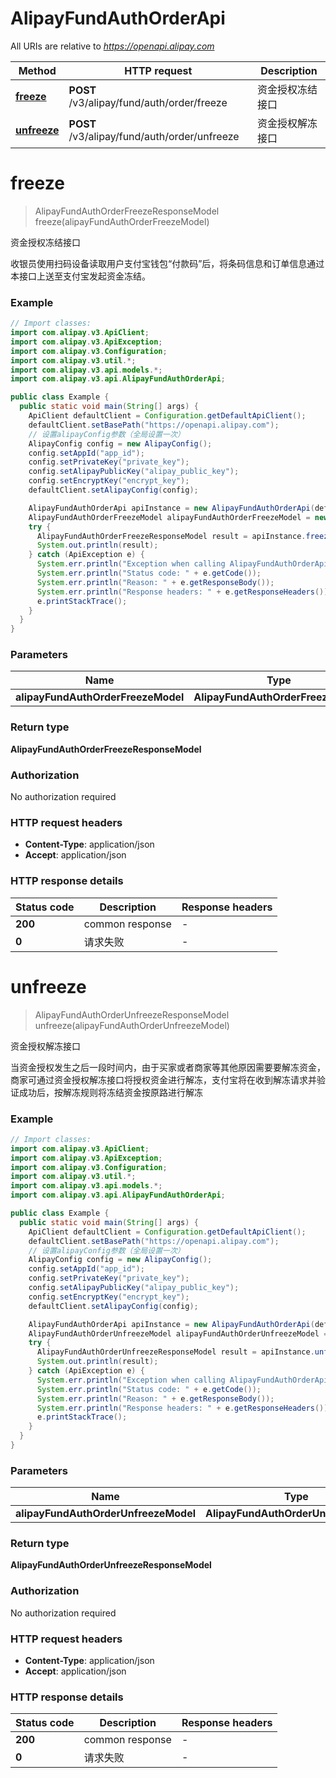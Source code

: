 # AlipayFundAuthOrderApi

All URIs are relative to *https://openapi.alipay.com*

| Method | HTTP request | Description |
|------------- | ------------- | -------------|
| [**freeze**](AlipayFundAuthOrderApi.md#freeze) | **POST** /v3/alipay/fund/auth/order/freeze | 资金授权冻结接口 |
| [**unfreeze**](AlipayFundAuthOrderApi.md#unfreeze) | **POST** /v3/alipay/fund/auth/order/unfreeze | 资金授权解冻接口 |


<a name="freeze"></a>
# **freeze**
> AlipayFundAuthOrderFreezeResponseModel freeze(alipayFundAuthOrderFreezeModel)

资金授权冻结接口

收银员使用扫码设备读取用户支付宝钱包“付款码”后，将条码信息和订单信息通过本接口上送至支付宝发起资金冻结。

### Example
```java
// Import classes:
import com.alipay.v3.ApiClient;
import com.alipay.v3.ApiException;
import com.alipay.v3.Configuration;
import com.alipay.v3.util.*;
import com.alipay.v3.api.models.*;
import com.alipay.v3.api.AlipayFundAuthOrderApi;

public class Example {
  public static void main(String[] args) {
    ApiClient defaultClient = Configuration.getDefaultApiClient();
    defaultClient.setBasePath("https://openapi.alipay.com");
    // 设置alipayConfig参数（全局设置一次）
    AlipayConfig config = new AlipayConfig();
    config.setAppId("app_id");
    config.setPrivateKey("private_key");
    config.setAlipayPublicKey("alipay_public_key");
    config.setEncryptKey("encrypt_key");
    defaultClient.setAlipayConfig(config);

    AlipayFundAuthOrderApi apiInstance = new AlipayFundAuthOrderApi(defaultClient);
    AlipayFundAuthOrderFreezeModel alipayFundAuthOrderFreezeModel = new AlipayFundAuthOrderFreezeModel(); // AlipayFundAuthOrderFreezeModel | 
    try {
      AlipayFundAuthOrderFreezeResponseModel result = apiInstance.freeze(alipayFundAuthOrderFreezeModel);
      System.out.println(result);
    } catch (ApiException e) {
      System.err.println("Exception when calling AlipayFundAuthOrderApi#freeze");
      System.err.println("Status code: " + e.getCode());
      System.err.println("Reason: " + e.getResponseBody());
      System.err.println("Response headers: " + e.getResponseHeaders());
      e.printStackTrace();
    }
  }
}
```

### Parameters

| Name | Type | Description  | Notes |
|------------- | ------------- | ------------- | -------------|
| **alipayFundAuthOrderFreezeModel** | **AlipayFundAuthOrderFreezeModel**|  | [optional] |

### Return type

**AlipayFundAuthOrderFreezeResponseModel**

### Authorization

No authorization required

### HTTP request headers

 - **Content-Type**: application/json
 - **Accept**: application/json

### HTTP response details
| Status code | Description | Response headers |
|-------------|-------------|------------------|
| **200** | common response |  -  |
| **0** | 请求失败 |  -  |

<a name="unfreeze"></a>
# **unfreeze**
> AlipayFundAuthOrderUnfreezeResponseModel unfreeze(alipayFundAuthOrderUnfreezeModel)

资金授权解冻接口

当资金授权发生之后一段时间内，由于买家或者商家等其他原因需要要解冻资金，商家可通过资金授权解冻接口将授权资金进行解冻，支付宝将在收到解冻请求并验证成功后，按解冻规则将冻结资金按原路进行解冻

### Example
```java
// Import classes:
import com.alipay.v3.ApiClient;
import com.alipay.v3.ApiException;
import com.alipay.v3.Configuration;
import com.alipay.v3.util.*;
import com.alipay.v3.api.models.*;
import com.alipay.v3.api.AlipayFundAuthOrderApi;

public class Example {
  public static void main(String[] args) {
    ApiClient defaultClient = Configuration.getDefaultApiClient();
    defaultClient.setBasePath("https://openapi.alipay.com");
    // 设置alipayConfig参数（全局设置一次）
    AlipayConfig config = new AlipayConfig();
    config.setAppId("app_id");
    config.setPrivateKey("private_key");
    config.setAlipayPublicKey("alipay_public_key");
    config.setEncryptKey("encrypt_key");
    defaultClient.setAlipayConfig(config);

    AlipayFundAuthOrderApi apiInstance = new AlipayFundAuthOrderApi(defaultClient);
    AlipayFundAuthOrderUnfreezeModel alipayFundAuthOrderUnfreezeModel = new AlipayFundAuthOrderUnfreezeModel(); // AlipayFundAuthOrderUnfreezeModel | 
    try {
      AlipayFundAuthOrderUnfreezeResponseModel result = apiInstance.unfreeze(alipayFundAuthOrderUnfreezeModel);
      System.out.println(result);
    } catch (ApiException e) {
      System.err.println("Exception when calling AlipayFundAuthOrderApi#unfreeze");
      System.err.println("Status code: " + e.getCode());
      System.err.println("Reason: " + e.getResponseBody());
      System.err.println("Response headers: " + e.getResponseHeaders());
      e.printStackTrace();
    }
  }
}
```

### Parameters

| Name | Type | Description  | Notes |
|------------- | ------------- | ------------- | -------------|
| **alipayFundAuthOrderUnfreezeModel** | **AlipayFundAuthOrderUnfreezeModel**|  | [optional] |

### Return type

**AlipayFundAuthOrderUnfreezeResponseModel**

### Authorization

No authorization required

### HTTP request headers

 - **Content-Type**: application/json
 - **Accept**: application/json

### HTTP response details
| Status code | Description | Response headers |
|-------------|-------------|------------------|
| **200** | common response |  -  |
| **0** | 请求失败 |  -  |

